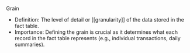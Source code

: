 Grain
   - Definition: The level of detail or [[granularity]] of the data stored in the fact table.
   - Importance: Defining the grain is crucial as it determines what each record in the fact table represents (e.g., individual transactions, daily summaries).